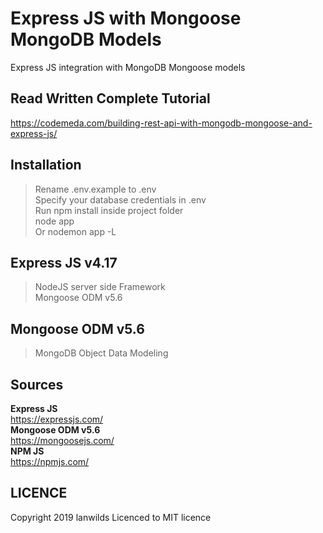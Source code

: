 # Express JS with Mongoose MongoDB Models
Express JS integration with MongoDB Mongoose models

## Read Written Complete Tutorial 
https://codemeda.com/building-rest-api-with-mongodb-mongoose-and-express-js/
## Installation
> Rename .env.example to .env <br>
> Specify your database credentials in .env <br>
> Run npm install inside project folder<br>
> node app<br> Or
> nodemon app -L

## Express JS v4.17
> NodeJS server side Framework<br>
> Mongoose ODM v5.6<br>
## Mongoose ODM v5.6
> MongoDB Object Data Modeling <br>

## Sources
 **Express JS**<br>
  https://expressjs.com/<br>
 **Mongoose ODM v5.6**<br>
  https://mongoosejs.com/<br>
  **NPM JS**<br>
   https://npmjs.com/<br>
## LICENCE
Copyright 2019 lanwilds Licenced to MIT licence

